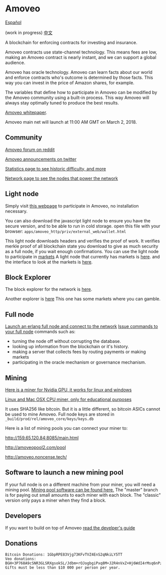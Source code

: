 Amoveo
==========
[Español](docs/es/README.md)

(work in progress) [中文](docs/cn/README.md)


A blockchain for enforcing contracts for investing and insurance. 

Amoveo contracts use state-channel technology. This means fees are low, making an Amoveo contract is nearly instant, and we can support a global audience.

Amoveo has oracle technology.
Amoveo can learn facts about our world and enforce contracts who's outcome is determined by those facts.
This way you can invest in the price of Amazon shares, for example.

The variables that define how to participate in Amoveo can be modified by the Amoveo community using a built-in process.
This way Amoveo will always stay optimally tuned to produce the best results.


[Amoveo whitepaper](docs/white_paper.md).

Amoveo main net will launch at 11:00 AM GMT on March 2, 2018.

## Community
[Amoveo forum on reddit](https://www.reddit.com/r/Amoveo/)

[Amoveo announcements on twitter](https://twitter.com/zack_bitcoin)

[Statistics page to see historic difficulty, and more](https://jimhsu.github.io/amoveo-stats/)

[Network page to see the nodes that power the network](http://185.117.73.74/amoveo-network-status)


## Light node
Simply visit [this webpage](http://159.65.120.84:8080/wallet.html) to participate in Amoveo, no installation necessary.

You can also download the javascript light node to ensure you have the secure version, and to be able to run in cold storage. open this file with your browser: `apps/amoveo_http/priv/external_web/wallet.html`

This light node downloads headers and verifies the proof of work.
It verifies merkle proof of all blockchain state you download to give as much security as a full node, if you wait enough confirmations.
You can use the light node to participate in [markets](docs/light_node/market.md)
A light node that currently has markets is [here](http://159.65.120.84:8080/wallet.html).
and the interface to look at the markets is [here](http://159.65.120.84:8080/explorer.html).


## Block Explorer
The block explorer for the network is [here](http://159.65.120.84:8080/explorer.html).

Another explorer is [here](http://159.89.106.253:8080/explorer.html) This one has some markets where you can gamble.


## Full node
[Launch an erlang full node and connect to the network](docs/getting-started/turn_it_on.md)
[Issue commands to your full node](docs/api/commands.md)
commands such as:
* turning the node off without corrupting the database.
* looking up information from the blockchain or it's history.
* making a server that collects fees by routing payments or making markets
* participating in the oracle mechanism or governance mechanism.

## Mining
[Here is a miner for Nvidia GPU, it works for linux and windows](https://github.com/Mandelhoff/AmoveoMinerGpuCuda)

[Linux and Mac OSX CPU miner, only for educational purposes](https://github.com/zack-bitcoin/amoveo-c-miner)

It uses SHA256 like bitcoin. But it is a little different, so bitcoin ASICs cannot be used to mine Amoveo.
Full node keys are stored in `_build/prod/rel/amoveo_core/keys/keys.db`

Here is a list of mining pools you can connect your miner to:

http://159.65.120.84:8085/main.html

http://amoveopool2.com/pool

http://amoveo.noncense.tech/


## Software to launch a new mining pool
If your full node is on a different machine from your miner, you will need a mining pool. [Mining pool software can be found here.](https://github.com/zack-bitcoin/amoveo-mining-pool)
The "master" branch is for paying out small amounts to each miner with each block.
The "classic" version only pays a miner when they find a block.


## Developers

If you want to build on top of Amoveo [read the develper's guide](docs/getting-started/quick_start_developer_guide.md)


## Donations

```
Bitcoin Donations: 1GbpRPE83Vjg73KFvTVZ4EnS2qNkiLY5TT
Veo donations: BGH+3P768A9cSNR3GLSRXgsokSL/Jdbm+rOJogbgiPxq8M+J2R4nVxZ+Hj6WdI4rMsq6nPzkMh77WGBCMx89HUM=
Gifts must be less than $10 000 per person per year.
```


